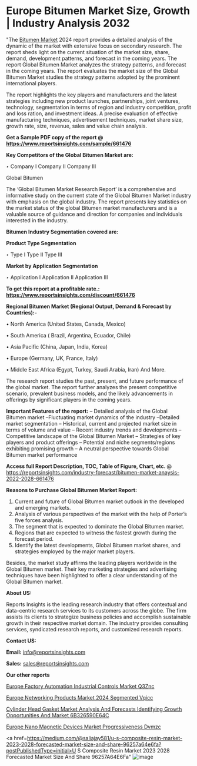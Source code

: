# Europe Bitumen Market Size, Growth | Industry Analysis 2032

"The <a href=https://www.reportsinsights.com/sample/661476>Bitumen Market</a> 2024 report provides a detailed analysis of the dynamic of the market with extensive focus on secondary research. The report sheds light on the current situation of the market size, share, demand, development patterns, and forecast in the coming years. The report Global Bitumen Market analyzes the strategy patterns, and forecast in the coming years. The report evaluates the market size of the Global Bitumen Market studies the strategy patterns adopted by the prominent international players.

The report highlights the key players and manufacturers and the latest strategies including new product launches, partnerships, joint ventures, technology, segmentation in terms of region and industry competition, profit and loss ration, and investment ideas. A precise evaluation of effective manufacturing techniques, advertisement techniques, market share size, growth rate, size, revenue, sales and value chain analysis.

<strong>Get a Sample PDF copy of the report @ <a href=https://www.reportsinsights.com/sample/661476 style=color:#0000ff;>https://www.reportsinsights.com/sample/661476</a></strong>

<strong>Key Competitors of the Global Bitumen Market are:</strong>

‣ Company I
Company II
Company III

Global Bitumen

The ‘Global Bitumen Market Research Report’ is a comprehensive and informative study on the current state of the Global Bitumen Market industry with emphasis on the global industry. The report presents key statistics on the market status of the global Bitumen market manufacturers and is a valuable source of guidance and direction for companies and individuals interested in the industry.

<strong>Bitumen Industry Segmentation covered are:</strong>

<strong>Product Type Segmentation</strong>

‣ Type I
Type II
Type III

<strong>Market by Application Segmentation</strong>

‣ Application I
Application II 
Application III

<strong>To get this report at a profitable rate.: <a href=https://www.reportsinsights.com/discount/661476 style=color:#0000ff;>https://www.reportsinsights.com/discount/661476</a></strong>

<strong>Regional Bitumen Market (Regional Output, Demand &amp; Forecast by Countries):-</strong>

• North America (United States, Canada, Mexico)

• South America ( Brazil, Argentina, Ecuador, Chile)

• Asia Pacific (China, Japan, India, Korea)

• Europe (Germany, UK, France, Italy)

• Middle East Africa (Egypt, Turkey, Saudi Arabia, Iran) And More.

The research report studies the past, present, and future performance of the global market. The report further analyzes the present competitive scenario, prevalent business models, and the likely advancements in offerings by significant players in the coming years.

<strong>Important Features of the report:</strong>
– Detailed analysis of the Global Bitumen market
–Fluctuating market dynamics of the industry
–Detailed market segmentation
– Historical, current and projected market size in terms of volume and value
– Recent industry trends and developments
– Competitive landscape of the Global Bitumen Market
– Strategies of key players and product offerings
– Potential and niche segments/regions exhibiting promising growth
– A neutral perspective towards Global Bitumen market performance

<strong>Access full Report Description, TOC, Table of Figure, Chart, etc. </strong>@   <a href=https://reportsinsights.com/industry-forecast/bitumen-market-anaysis-2022-2028-661476 style=color:#0000ff;>https://reportsinsights.com/industry-forecast/bitumen-market-anaysis-2022-2028-661476</a>

<strong>Reasons to Purchase Global Bitumen Market Report:</strong>
1. Current and future of Global Bitumen market outlook in the developed and emerging markets.
2. Analysis of various perspectives of the market with the help of Porter’s five forces analysis.
3. The segment that is expected to dominate the Global Bitumen market.
4. Regions that are expected to witness the fastest growth during the forecast period.
5. Identify the latest developments, Global Bitumen market shares, and strategies employed by the major market players.

Besides, the market study affirms the leading players worldwide in the Global Bitumen market. Their key marketing strategies and advertising techniques have been highlighted to offer a clear understanding of the Global Bitumen market.

<strong><strong>About US</strong>:</strong>

Reports Insights is the leading research industry that offers contextual and data-centric research services to its customers across the globe. The firm assists its clients to strategize business policies and accomplish sustainable growth in their respective market domain. The industry provides consulting services, syndicated research reports, and customized research reports.

<strong>Contact US:</strong>

<p class=><b>Email:</b> <a href=mailto:info@reportsinsights.com>info@reportsinsights.com</a></p>
<p class=><b>Sales:</b> <a href=mailto:sales@reportsinsights.com>sales@reportsinsights.com</a></p>

<strong>Our other reports</strong>

<a href=https://www.linkedin.com/pulse/europe-factory-automation-industrial-controls-market-q3znc/>Europe Factory Automation Industrial Controls Market Q3Znc</a>

<a href=https://www.linkedin.com/pulse/europe-networking-products-market-2024-segmented-vqicc/>Europe Networking Products Market 2024 Segmented Vqicc</a>

<a href=https://medium.com/@gavdeakash979/cylinder-head-gasket-market-analysis-and-forecasts-identifying-growth-opportunities-and-market-6b326590e64c>Cylinder Head Gasket Market Analysis And Forecasts Identifying Growth Opportunities And Market 6B326590E64C</a>

<a href=https://www.linkedin.com/pulse/europe-nano-magnetic-devices-market-progressiveness-dvmzc/>Europe Nano Magnetic Devices Market Progressiveness Dvmzc</a>

<a href=https://medium.com/@saliajay581/u-s-composite-resin-market-2023-2028-forecasted-market-size-and-share-96257a64e6fa?postPublishedType=initial>U S Composite Resin Market 2023 2028 Forecasted Market Size And Share 96257A64E6Fa</a>"
![image](https://github.com/aakesh123242/RIMarket/assets/158431203/f5ad8bbd-e76a-40b0-b068-ea7339704074)
